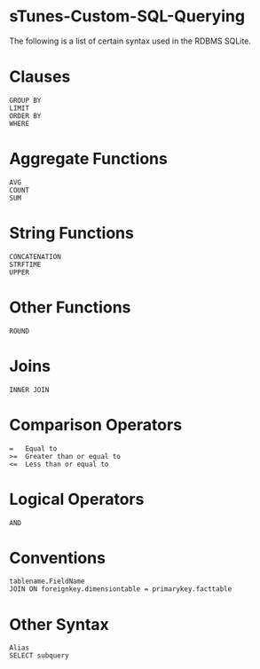 # sTunes-Custom-SQL-Querying
The following is a list of certain syntax used in the RDBMS SQLite. 

# Clauses 
    GROUP BY
    LIMIT
    ORDER BY
    WHERE
# Aggregate Functions
    AVG
    COUNT
    SUM
# String Functions
    CONCATENATION
    STRFTIME
    UPPER
# Other Functions
    ROUND
# Joins
    INNER JOIN
# Comparison Operators
    =   Equal to
    >=  Greater than or equal to
    <=  Less than or equal to
# Logical Operators
    AND
# Conventions
    tablename.FieldName
    JOIN ON foreignkey.dimensiontable = primarykey.facttable   
# Other Syntax
    Alias
    SELECT subquery

  
